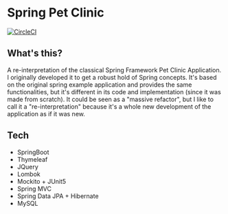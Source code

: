 # Spring Pet Clinic

[![CircleCI](https://circleci.com/gh/FedericoBonel/spring-pet-clinic/tree/main.svg?style=svg&circle-token=e9edfc4051a68481eb2aef3b5f4188f3b436d4e0)](https://circleci.com/gh/FedericoBonel/spring-pet-clinic/tree/main)

## What's this?

A re-interpretation of the classical Spring Framework Pet Clinic Application. I originally developed it to get a robust hold of Spring concepts. 
It's based on the original spring example application and provides the same functionalities, but it's different in its code and implementation (since it was made from scratch). 
It could be seen as a "massive refactor", but I like to call it a "re-interpretation" because it's a whole new development of the application as if it was new.


## Tech

* SpringBoot
* Thymeleaf
* JQuery
* Lombok
* Mockito + JUnit5
* Spring MVC
* Spring Data JPA + Hibernate
* MySQL

